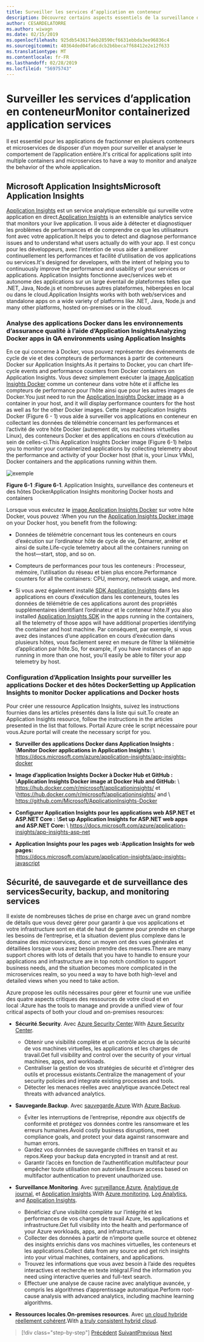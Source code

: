 ```yaml
---
title: Surveiller les services d’application en conteneur
description: Découvrez certains aspects essentiels de la surveillance des architectures de conteneur
author: CESARDELATORRE
ms.author: wiwagn
ms.date: 02/15/2019
ms.openlocfilehash: 925db543617deb28590cf6631ebbda3ee96836c4
ms.sourcegitcommit: 40364ded04fa6cdcb2b6beca7f68412e2e12f633
ms.translationtype: MT
ms.contentlocale: fr-FR
ms.lasthandoff: 02/28/2019
ms.locfileid: "56975743"
---
```

# <a name="monitor-containerized-application-services"></a><span data-ttu-id="16d95-103">Surveiller les services d’application en conteneur</span><span class="sxs-lookup"><span data-stu-id="16d95-103">Monitor containerized application services</span></span>

<span data-ttu-id="16d95-104">Il est essentiel pour les applications de fractionner en plusieurs conteneurs et microservices de disposer d’un moyen pour surveiller et analyser le comportement de l’application entière.</span><span class="sxs-lookup"><span data-stu-id="16d95-104">It's critical for applications split into multiple containers and microservices to have a way to monitor and analyze the behavior of the whole application.</span></span>

## <a name="microsoft-application-insights"></a><span data-ttu-id="16d95-105">Microsoft Application Insights</span><span class="sxs-lookup"><span data-stu-id="16d95-105">Microsoft Application Insights</span></span>

<span data-ttu-id="16d95-106">[Application Insights](https://docs.microsoft.com/azure/application-insights/app-insights-overview) est un service analytique extensible qui surveille votre application en direct.</span><span class="sxs-lookup"><span data-stu-id="16d95-106">[Application Insights](https://docs.microsoft.com/azure/application-insights/app-insights-overview) is an extensible analytics service that monitors your live application.</span></span> <span data-ttu-id="16d95-107">Il vous aide à détecter et diagnostiquer les problèmes de performances et de comprendre ce que les utilisateurs font avec votre application.</span><span class="sxs-lookup"><span data-stu-id="16d95-107">It helps you to detect and diagnose performance issues and to understand what users actually do with your app.</span></span> <span data-ttu-id="16d95-108">Il est conçu pour les développeurs, avec l’intention de vous aider à améliorer continuellement les performances et facilité d’utilisation de vos applications ou services.</span><span class="sxs-lookup"><span data-stu-id="16d95-108">It's designed for developers, with the intent of helping you to continuously improve the performance and usability of your services or applications.</span></span> <span data-ttu-id="16d95-109">Application Insights fonctionne avec/services web et autonome des applications sur un large éventail de plateformes telles que .NET, Java, Node.js et nombreuses autres plateformes, hébergées en local ou dans le cloud.</span><span class="sxs-lookup"><span data-stu-id="16d95-109">Application Insights works with both web/services and standalone apps on a wide variety of platforms like .NET, Java, Node.js and many other platforms, hosted on-premises or in the cloud.</span></span>

### <a name="analyzing-docker-apps-in-qa-environments-using-application-insights"></a><span data-ttu-id="16d95-110">Analyse des applications Docker dans les environnements d’assurance qualité à l’aide d’Application Insights</span><span class="sxs-lookup"><span data-stu-id="16d95-110">Analyzing Docker apps in QA environments using Application Insights</span></span>

<span data-ttu-id="16d95-111">En ce qui concerne à Docker, vous pouvez représenter des événements de cycle de vie et des compteurs de performances à partir de conteneurs Docker sur Application Insights.</span><span class="sxs-lookup"><span data-stu-id="16d95-111">As it pertains to Docker, you can chart life-cycle events and performance counters from Docker containers on Application Insights.</span></span> <span data-ttu-id="16d95-112">Vous devez simplement exécuter la [image Application Insights Docker](https://hub.docker.com/r/microsoft/applicationinsights/) comme un conteneur dans votre hôte et il affiche les compteurs de performance pour l’hôte ainsi que pour les autres images de Docker.</span><span class="sxs-lookup"><span data-stu-id="16d95-112">You just need to run the [Application Insights Docker image](https://hub.docker.com/r/microsoft/applicationinsights/) as a container in your host, and it will display performance counters for the host as well as for the other Docker images.</span></span> <span data-ttu-id="16d95-113">Cette image Application Insights Docker (Figure 6 - 1) vous aide à surveiller vos applications en conteneur en collectant les données de télémétrie concernant les performances et l’activité de votre hôte Docker (autrement dit, vos machines virtuelles Linux), des conteneurs Docker et des applications en cours d’exécution au sein de celles-ci.</span><span class="sxs-lookup"><span data-stu-id="16d95-113">This Application Insights Docker image (Figure 6-1) helps you to monitor your containerized applications by collecting telemetry about the performance and activity of your Docker host (that is, your Linux VMs), Docker containers and the applications running within them.</span></span>

![exemple](./media/image1.png)

<span data-ttu-id="16d95-115">**Figure 6-1** :</span><span class="sxs-lookup"><span data-stu-id="16d95-115">**Figure 6-1**.</span></span> <span data-ttu-id="16d95-116">Application Insights, surveillance des conteneurs et des hôtes Docker</span><span class="sxs-lookup"><span data-stu-id="16d95-116">Application Insights monitoring Docker hosts and containers</span></span>

<span data-ttu-id="16d95-117">Lorsque vous exécutez le [image Application Insights Docker](https://hub.docker.com/r/microsoft/applicationinsights/) sur votre hôte Docker, vous pouvez :</span><span class="sxs-lookup"><span data-stu-id="16d95-117">When you run the [Application Insights Docker image](https://hub.docker.com/r/microsoft/applicationinsights/) on your Docker host, you benefit from the following:</span></span>

- <span data-ttu-id="16d95-118">Données de télémétrie concernant tous les conteneurs en cours d’exécution sur l’ordinateur hôte de cycle de vie, Démarrer, arrêter et ainsi de suite.</span><span class="sxs-lookup"><span data-stu-id="16d95-118">Life-cycle telemetry about all the containers running on the host—start, stop, and so on.</span></span>

- <span data-ttu-id="16d95-119">Compteurs de performances pour tous les conteneurs : Processeur, mémoire, l’utilisation du réseau et bien plus encore.</span><span class="sxs-lookup"><span data-stu-id="16d95-119">Performance counters for all the containers: CPU, memory, network usage, and more.</span></span>

- <span data-ttu-id="16d95-120">Si vous avez également installé [SDK Application Insights](https://docs.microsoft.com/azure/application-insights/app-insights-asp-net) dans les applications en cours d’exécution dans les conteneurs, toutes les données de télémétrie de ces applications auront des propriétés supplémentaires identifiant l’ordinateur et le conteneur hôte.</span><span class="sxs-lookup"><span data-stu-id="16d95-120">If you also installed [Application Insights SDK](https://docs.microsoft.com/azure/application-insights/app-insights-asp-net) in the apps running in the containers, all the telemetry of those apps will have additional properties identifying the container and host machine.</span></span> <span data-ttu-id="16d95-121">Par conséquent, par exemple, si vous avez des instances d’une application en cours d’exécution dans plusieurs hôtes, vous facilement serez en mesure de filtrer la télémétrie d’application par hôte.</span><span class="sxs-lookup"><span data-stu-id="16d95-121">So, for example, if you have instances of an app running in more than one host, you'll easily be able to filter your app telemetry by host.</span></span>

### <a name="setting-up-application-insights-to-monitor-docker-applications-and-docker-hosts"></a><span data-ttu-id="16d95-122">Configuration d’Application Insights pour surveiller les applications Docker et des hôtes Docker</span><span class="sxs-lookup"><span data-stu-id="16d95-122">Setting up Application Insights to monitor Docker applications and Docker hosts</span></span>

<span data-ttu-id="16d95-123">Pour créer une ressource Application Insights, suivez les instructions fournies dans les articles présentés dans la liste qui suit.</span><span class="sxs-lookup"><span data-stu-id="16d95-123">To create an Application Insights resource, follow the instructions in the articles presented in the list that follows.</span></span> <span data-ttu-id="16d95-124">Portail Azure crée le script nécessaire pour vous.</span><span class="sxs-lookup"><span data-stu-id="16d95-124">Azure portal will create the necessary script for you.</span></span>

- <span data-ttu-id="16d95-125">**Surveiller des applications Docker dans Application Insights :** \\</span><span class="sxs-lookup"><span data-stu-id="16d95-125">**Monitor Docker applications in Application Insights:** \\</span></span>
  <https://docs.microsoft.com/azure/application-insights/app-insights-docker>

- <span data-ttu-id="16d95-126">**Image d’application Insights Docker à Docker Hub et GitHub :** \\</span><span class="sxs-lookup"><span data-stu-id="16d95-126">**Application Insights Docker image at Docker Hub and GitHub:** \\</span></span>
  <span data-ttu-id="16d95-127"><https://hub.docker.com/r/microsoft/applicationinsights/> et \\</span><span class="sxs-lookup"><span data-stu-id="16d95-127"><https://hub.docker.com/r/microsoft/applicationinsights/> and \\</span></span>
  <https://github.com/Microsoft/ApplicationInsights-Docker>

- <span data-ttu-id="16d95-128">**Configurer Application Insights pour les applications web ASP.NET et ASP.NET Core :** \\</span><span class="sxs-lookup"><span data-stu-id="16d95-128">**Set up Application Insights for ASP.NET web apps and ASP.NET Core:** \\</span></span>
  <https://docs.microsoft.com/azure/application-insights/app-insights-asp-net>

- <span data-ttu-id="16d95-129">**Application Insights pour les pages web :**</span><span class="sxs-lookup"><span data-stu-id="16d95-129">**Application Insights for web pages:**</span></span>  
  <https://docs.microsoft.com/azure/application-insights/app-insights-javascript>

## <a name="security-backup-and-monitoring-services"></a><span data-ttu-id="16d95-130">Sécurité, de sauvegarde et de surveillance des services</span><span class="sxs-lookup"><span data-stu-id="16d95-130">Security, backup, and monitoring services</span></span>

<span data-ttu-id="16d95-131">Il existe de nombreuses tâches de prise en charge avec un grand nombre de détails que vous devez gérer pour garantir à que vos applications et votre infrastructure sont en état de haut de gamme pour prendre en charge les besoins de l’entreprise, et la situation devient plus complexe dans le domaine des microservices, donc un moyen ont des vues générales et détaillées lorsque vous avez besoin prendre des mesures.</span><span class="sxs-lookup"><span data-stu-id="16d95-131">There are many support chores with lots of details that you have to handle to ensure your applications and infrastructure are in top notch condition to support business needs, and the situation becomes more complicated in the microservices realm, so you need a way to have both high-level and detailed views when you need to take action.</span></span>

<span data-ttu-id="16d95-132">Azure propose les outils nécessaires pour gérer et fournir une vue unifiée des quatre aspects critiques des ressources de votre cloud et en local :</span><span class="sxs-lookup"><span data-stu-id="16d95-132">Azure has the tools to manage and provide a unified view of four critical aspects of both your cloud and on-premises resources:</span></span>

- <span data-ttu-id="16d95-133">**Sécurité**.</span><span class="sxs-lookup"><span data-stu-id="16d95-133">**Security**.</span></span> <span data-ttu-id="16d95-134">Avec [Azure Security Center](https://azure.microsoft.com/services/security-center/).</span><span class="sxs-lookup"><span data-stu-id="16d95-134">With [Azure Security Center](https://azure.microsoft.com/services/security-center/).</span></span>
  - <span data-ttu-id="16d95-135">Obtenir une visibilité complète et un contrôle accrus de la sécurité de vos machines virtuelles, les applications et les charges de travail.</span><span class="sxs-lookup"><span data-stu-id="16d95-135">Get full visibility and control over the security of your virtual machines, apps, and workloads.</span></span>
  - <span data-ttu-id="16d95-136">Centraliser la gestion de vos stratégies de sécurité et d’intégrer des outils et processus existants.</span><span class="sxs-lookup"><span data-stu-id="16d95-136">Centralize the management of your security policies and integrate existing processes and tools.</span></span>
  - <span data-ttu-id="16d95-137">Détecter les menaces réelles avec analytique avancée.</span><span class="sxs-lookup"><span data-stu-id="16d95-137">Detect real threats with advanced analytics.</span></span>

- <span data-ttu-id="16d95-138">**Sauvegarde**.</span><span class="sxs-lookup"><span data-stu-id="16d95-138">**Backup**.</span></span> <span data-ttu-id="16d95-139">Avec [sauvegarde Azure](https://azure.microsoft.com/services/backup/).</span><span class="sxs-lookup"><span data-stu-id="16d95-139">With [Azure Backup](https://azure.microsoft.com/services/backup/).</span></span>
  - <span data-ttu-id="16d95-140">Éviter les interruptions de l’entreprise, répondre aux objectifs de conformité et protégez vos données contre les ransomware et les erreurs humaines.</span><span class="sxs-lookup"><span data-stu-id="16d95-140">Avoid costly business disruptions, meet compliance goals, and protect your data against ransomware and human errors.</span></span>
  - <span data-ttu-id="16d95-141">Gardez vos données de sauvegarde chiffrées en transit et au repos.</span><span class="sxs-lookup"><span data-stu-id="16d95-141">Keep your backup data encrypted in transit and at rest.</span></span>
  - <span data-ttu-id="16d95-142">Garantir l’accès en fonction de l’authentification multifacteur pour empêcher toute utilisation non autorisée.</span><span class="sxs-lookup"><span data-stu-id="16d95-142">Ensure access based on multifactor authentication to prevent unauthorized use.</span></span>

- <span data-ttu-id="16d95-143">**Surveillance**.</span><span class="sxs-lookup"><span data-stu-id="16d95-143">**Monitoring**.</span></span> <span data-ttu-id="16d95-144">Avec [surveillance Azure](https://azure.microsoft.com/solutions/monitoring/), [Analytique de journal](https://azure.microsoft.com/services/log-analytics/), et [Application Insights](https://azure.microsoft.com/services/application-insights/).</span><span class="sxs-lookup"><span data-stu-id="16d95-144">With [Azure monitoring](https://azure.microsoft.com/solutions/monitoring/), [Log Analytics](https://azure.microsoft.com/services/log-analytics/), and [Application Insights](https://azure.microsoft.com/services/application-insights/).</span></span>
  - <span data-ttu-id="16d95-145">Bénéficiez d’une visibilité complète sur l’intégrité et les performances de vos charges de travail Azure, les applications et infrastructure.</span><span class="sxs-lookup"><span data-stu-id="16d95-145">Get full visibility into the health and performance of your Azure workloads, apps, and infrastructure.</span></span>
  - <span data-ttu-id="16d95-146">Collecter des données à partir de n’importe quelle source et obtenez des insights enrichis dans vos machines virtuelles, les conteneurs et les applications.</span><span class="sxs-lookup"><span data-stu-id="16d95-146">Collect data from any source and get rich insights into your virtual machines, containers, and applications.</span></span>
  - <span data-ttu-id="16d95-147">Trouvez les informations que vous avez besoin à l’aide des requêtes interactives et recherche en texte intégral.</span><span class="sxs-lookup"><span data-stu-id="16d95-147">Find the information you need using interactive queries and full-text search.</span></span> 
  - <span data-ttu-id="16d95-148">Effectuer une analyse de cause racine avec analytique avancée, y compris les algorithmes d’apprentissage automatique.</span><span class="sxs-lookup"><span data-stu-id="16d95-148">Perform root-cause analysis with advanced analytics, including machine learning algorithms.</span></span>

- <span data-ttu-id="16d95-149">**Ressources locales**.</span><span class="sxs-lookup"><span data-stu-id="16d95-149">**On-premises resources**.</span></span> <span data-ttu-id="16d95-150">Avec [un cloud hybride réellement cohérent](https://azure.microsoft.com/resources/truly-consistent-hybrid-cloud-with-microsoft-azure/).</span><span class="sxs-lookup"><span data-stu-id="16d95-150">With [a truly consistent hybrid cloud](https://azure.microsoft.com/resources/truly-consistent-hybrid-cloud-with-microsoft-azure/).</span></span>

>[!div class="step-by-step"]
><span data-ttu-id="16d95-151">[Précédent](manage-production-docker-environments.md)
>[Suivant](../key-takeaways/index.md)</span><span class="sxs-lookup"><span data-stu-id="16d95-151">[Previous](manage-production-docker-environments.md)
[Next](../key-takeaways/index.md)</span></span>
